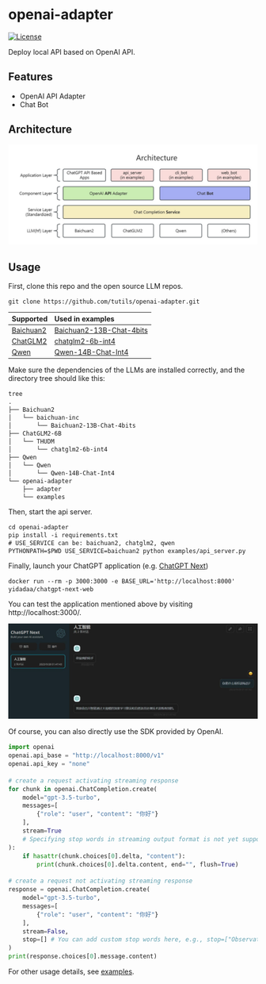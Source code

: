 # openai-adapter

[![License](https://img.shields.io/:license-apache-blue.svg)](https://opensource.org/licenses/Apache-2.0)

Deploy local API based on OpenAI API.

## Features

- OpenAI API Adapter
- Chat Bot

## Architecture

![Architecture](./media/architecture.jpg)

## Usage

First, clone this repo and the open source LLM repos.

```shell
git clone https://github.com/tutils/openai-adapter.git
```

| Supported   | Used in examples           |
| :---------- | :------------------------- |
| [Baichuan2] | [Baichuan2-13B-Chat-4bits] |
| [ChatGLM2]  | [chatglm2-6b-int4]         |
| [Qwen]      | [Qwen-14B-Chat-Int4]       |

[Baichuan2]: https://github.com/baichuan-inc/baichuan2
[ChatGLM2]: https://github.com/THUDM/ChatGLM-6B
[Qwen]: https://github.com/QwenLM/Qwen
[Baichuan2-13B-Chat-4bits]: https://huggingface.co/baichuan-inc/Baichuan2-13B-Chat-4bits
[chatglm2-6b-int4]: https://huggingface.co/THUDM/chatglm2-6b-int4
[Qwen-14B-Chat-Int4]: https://huggingface.co/Qwen/Qwen-14B-Chat-Int4

Make sure the dependencies of the LLMs are installed correctly, and the directory tree should like this:

```shell
tree
.
├── Baichuan2
│   └── baichuan-inc
│       └── Baichuan2-13B-Chat-4bits
├── ChatGLM2-6B
│   └── THUDM
│       └── chatglm2-6b-int4
├── Qwen
│   └── Qwen
│       └── Qwen-14B-Chat-Int4
└── openai-adapter
    ├── adapter
    └── examples
```

Then, start the api server.

```shell
cd openai-adapter
pip install -i requirements.txt
# USE_SERVICE can be: baichuan2, chatglm2, qwen
PYTHONPATH=$PWD USE_SERVICE=baichuan2 python examples/api_server.py
```

Finally, launch your ChatGPT application (e.g. [ChatGPT Next](https://github.com/Yidadaa/ChatGPT-Next-Web))

```shell
docker run --rm -p 3000:3000 -e BASE_URL='http://localhost:8000' yidadaa/chatgpt-next-web
```

You can test the application mentioned above by visiting http://localhost:3000/.

![ChatGPT Next](./media/baichuan2_chatgpt_next.jpg)

Of course, you can also directly use the SDK provided by OpenAI.

```python
import openai
openai.api_base = "http://localhost:8000/v1"
openai.api_key = "none"

# create a request activating streaming response
for chunk in openai.ChatCompletion.create(
    model="gpt-3.5-turbo",
    messages=[
        {"role": "user", "content": "你好"}
    ],
    stream=True
    # Specifying stop words in streaming output format is not yet supported and is under development.
):
    if hasattr(chunk.choices[0].delta, "content"):
        print(chunk.choices[0].delta.content, end="", flush=True)

# create a request not activating streaming response
response = openai.ChatCompletion.create(
    model="gpt-3.5-turbo",
    messages=[
        {"role": "user", "content": "你好"}
    ],
    stream=False,
    stop=[] # You can add custom stop words here, e.g., stop=["Observation:"] for ReAct prompting.
)
print(response.choices[0].message.content)
```

For other usage details, see [examples](https://github.com/tutils/openai-adapter/tree/main/examples).
